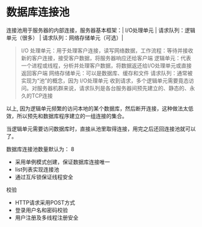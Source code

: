 # 数据库连接池

连接池用于服务器的内部连接，服务器基本框架：| I/O处理单元 | 请求队列：逻辑单元（很多） | 请求队列：网络存储单元（可选）|

> I/O 处理单元：用于处理客户连接，读写网络数据，工作流程：等待并接收新的客户连接，接受客户数据，将服务器响应还给客户端
> 逻辑单元：代表一个进程或线程，分析并处理客户数据，将数据返还给I/O处理单元或直接返回客户端
> 网络存储单元：可以是数据库、缓存和文件
> 请求队列：通常被实现为“池”的概念，因为 I/O处理单元 收到请求，多个逻辑单元需要竟态访问。对服务器机群来说，请求队列是各台服务器间预先建立的、静态的、永久的TCP连接

以上,
因为逻辑单元频繁的访问本地的某个数据库，然后断开连接，这种做法太低效，所以预先和数据库程序建立的一组连接的集合。

当逻辑单元需要访问数据库时，直接从池里取得连接，用完之后还回连接池就可以了。


数据库连接池数量默认为： 8


* 采用单例模式创建，保证数据库连接唯一
* list列表实现连接池
* 通过互斥锁保证线程安全

校验
  
 * HTTP请求采用POST方式
 * 登录用户名和密码校验
 * 用户注册及多线程注册安全


